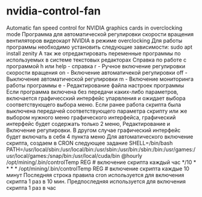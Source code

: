 # nvidia-control-fan
 Automatic fan speed control for NVIDIA graphics cards in overclocking mode
Программа для автоматической регулировки скорости вращения вентиляторов видеокарт NVIDIA 
в режиме overclocking
Для работы программы необходимо установить следующие зависимости:
sudo apt install zenity
А так же отредактировать переменные программы по используемых в системе текстовых редакторах 
Справка по работе с программой
h или help - справка
r          - Ручное включение регулировки скорости вращения
on         - Включение автоматичекой регулировки
off        - Выключение автоматической регулировки
m          - Включение мониторинга работы программы
e          - Редактирование файла настроек программы
Если программа включена без передачи каких-либо параметров, включается графичесский интерфейс упарвления
и ожидает выбора соответствующего выбора меню. Если ранее работа скрипта была выключена передачей
соответствующего параметра скрипту или же выбором нужного меню графического интерфейса, графический 
интерфейс будет содержать только 2 меню, Редактирование и Включение регулировки. В другом случае
графический интерфейс будет включать в себя 4 пункта меню
Для автоматического включение скрипта, создаем в CRON следующее задание
SHELL=/bin/bash
PATH=/usr/local/sbin:/usr/local/bin:/usr/sbin:/usr/bin:/sbin:/bin:/usr/games:/usr/local/games:/snap/bin:/usr/local/cuda/bin
@hourly /opt/mining/.bin/controlTemp REG # включение скрипта каждый час
*/10 * * * * /opt/mining/.bin/controlTemp REG # включение скрипта каждые 10 минут
Последняя строка правила cron используется для включения скрипта 1 раз в 10 мин. Предпоследняя используется для включения
скрипта 1 раз в час 
